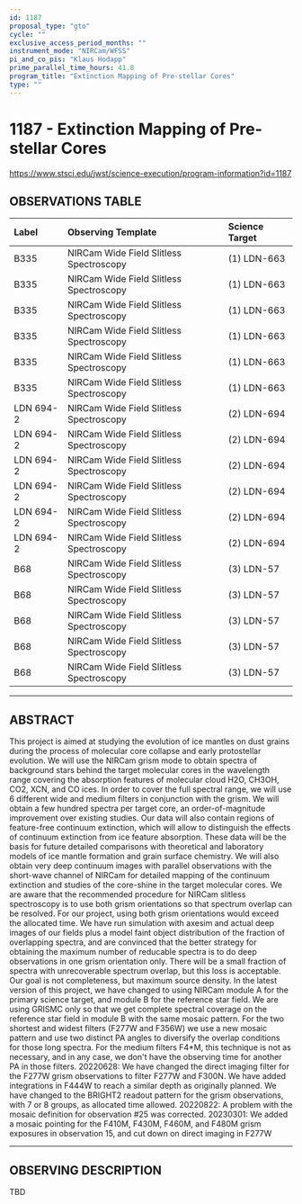 ```yaml
---
id: 1187
proposal_type: "gto"
cycle: ""
exclusive_access_period_months: ""
instrument_mode: "NIRCam/WFSS"
pi_and_co_pis: "Klaus Hodapp"
prime_parallel_time_hours: 41.8
program_title: "Extinction Mapping of Pre-stellar Cores"
type: ""
---
```

# 1187 - Extinction Mapping of Pre-stellar Cores
https://www.stsci.edu/jwst/science-execution/program-information?id=1187
## OBSERVATIONS TABLE
| Label        | Observing Template                    | Science Target      |
| :----------- | :------------------------------------ | :------------------ |
| B335         | NIRCam Wide Field Slitless Spectroscopy | (1) LDN-663         |
| B335         | NIRCam Wide Field Slitless Spectroscopy | (1) LDN-663         |
| B335         | NIRCam Wide Field Slitless Spectroscopy | (1) LDN-663         |
| B335         | NIRCam Wide Field Slitless Spectroscopy | (1) LDN-663         |
| B335         | NIRCam Wide Field Slitless Spectroscopy | (1) LDN-663         |
| B335         | NIRCam Wide Field Slitless Spectroscopy | (1) LDN-663         |
| LDN 694-2    | NIRCam Wide Field Slitless Spectroscopy | (2) LDN-694         |
| LDN 694-2    | NIRCam Wide Field Slitless Spectroscopy | (2) LDN-694         |
| LDN 694-2    | NIRCam Wide Field Slitless Spectroscopy | (2) LDN-694         |
| LDN 694-2    | NIRCam Wide Field Slitless Spectroscopy | (2) LDN-694         |
| LDN 694-2    | NIRCam Wide Field Slitless Spectroscopy | (2) LDN-694         |
| LDN 694-2    | NIRCam Wide Field Slitless Spectroscopy | (2) LDN-694         |
| B68          | NIRCam Wide Field Slitless Spectroscopy | (3) LDN-57          |
| B68          | NIRCam Wide Field Slitless Spectroscopy | (3) LDN-57          |
| B68          | NIRCam Wide Field Slitless Spectroscopy | (3) LDN-57          |
| B68          | NIRCam Wide Field Slitless Spectroscopy | (3) LDN-57          |
| B68          | NIRCam Wide Field Slitless Spectroscopy | (3) LDN-57          |

---

## ABSTRACT

This project is aimed at studying the evolution of ice mantles on dust grains during the process of molecular core collapse and early protostellar evolution.
We will use the NIRCam grism mode to obtain spectra of background stars behind the target molecular cores in the wavelength range covering the absorption features of molecular cloud H2O, CH3OH, CO2, XCN, and CO ices.
In order to cover the full spectral range, we will use 6 different wide and medium filters in conjunction with the grism. We will obtain a few hundred spectra per target core, an order-of-magnitude improvement over existing studies. Our data will also contain regions of feature-free continuum extinction, which will allow to distinguish the effects of continuum extinction from ice feature absorption. These data will be the basis for future detailed comparisons with theoretical and laboratory models of ice mantle formation and grain surface chemistry. We will also obtain very deep continuum images with parallel observations with the short-wave channel of NIRCam for detailed mapping of the continuum extinction and studies of the core-shine in the target molecular cores.
We are aware that the recommended procedure for NIRCam slitless spectroscopy is to use both grism orientations so that spectrum overlap can be resolved. For our project, using both grism orientations would exceed the allocated time. We have run simulation with axesim and actual deep images of our fields plus a model faint object distribution of the fraction of overlapping spectra, and are convinced that the better strategy for obtaining the maximum number of reducable spectra is to do deep observations in one grism orientation only. There will be a small fraction of spectra with unrecoverable spectrum overlap, but this loss is acceptable. Our goal is not completeness, but maximum source density.
In the latest version of this project, we have changed to using NIRCam module A for the primary science target, and module B for the reference star field.
We are using GRISMC only so that we get complete spectral coverage on the reference star field in module B with the same mosaic pattern. For the two shortest and widest filters (F277W and F356W) we use a new mosaic pattern and use two distinct PA angles to diversify the overlap conditions for those long spectra. For the medium filters F4*M, this technique is not as necessary, and in any case, we don't have the observing time for another PA in those filters.
20220628: We have changed the direct imaging filter for the F277W grism observations to filter F277W and F300N. We have added integrations in F444W to reach a similar depth as originally planned. We have changed to the BRIGHT2 readout pattern for the grism observations, with 7 or 8 groups, as allocated time allowed.
20220822: A problem with the mosaic definition for observation #25 was corrected.
20230301: We added a mosaic pointing for the F410M, F430M, F460M, and F480M grism exposures in observation 15, and cut down on direct imaging in F277W

---

## OBSERVING DESCRIPTION

TBD